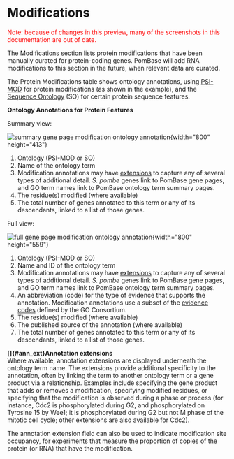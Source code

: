# Modifications

<div style="color: red">
  Note: because of changes in this preview, many of the screenshots in
  this documentation are out of date.
</div>

The Modifications section lists protein modifications that have been
manually curated for protein-coding genes. PomBase will add RNA
modifications to this section in the future, when relevant data are
curated.

The Protein Modifications table shows ontology annotations, using
[PSI-MOD](http://www.psidev.info/MOD) for protein modifications (as
shown in the example), and the [Sequence
Ontology](http://sequenceontology.org/) (SO) for certain protein
sequence features.

**Ontology Annotations for Protein Features**

Summary view:

![summary gene page modification ontology annotation](assets/gene_page_modification_summary.png "Protein modifications"){width="800" height="413"}

1.  Ontology (PSI-MOD or SO)
2.  Name of the ontology term
3.  Modification annotations may have [extensions](#ann_ext) to capture
    any of several types of additional detail. *S. pombe* genes link to
    PomBase gene pages, and GO term names link to PomBase ontology term
    summary pages.
4.  The residue(s) modified (where available)
5.  The total number of genes annotated to this term or any of its
    descendants, linked to a list of those genes.

Full view:

![full gene page modification ontology annotation](assets/gene_page_modification_full.png "Protein modifications"){width="800" height="559"}

1.  Ontology (PSI-MOD or SO)
2.  Name and ID of the ontology term
3.  Modification annotations may have [extensions](#ann_ext) to capture
    any of several types of additional detail. *S. pombe* genes link to
    PomBase gene pages, and GO term names link to PomBase ontology term
    summary pages.
4.  An abbreviation (code) for the type of evidence that supports the
    annotation. Modification annotations use a subset of the [evidence
    codes](http://www.geneontology.org/GO.evidence.shtml) defined by the
    GO Consortium.
5.  The residue(s) modified (where available)
6.  The published source of the annotation (where available)
7.  The total number of genes annotated to this term or any of its
    descendants, linked to a list of those genes.

**[]{#ann_ext}Annotation extensions**\
Where available, annotation extensions are displayed underneath the
ontology term name. The extensions provide additional specificity to the
annotation, often by linking the term to another ontology term or a gene
product via a relationship. Examples include specifying the gene product
that adds or removes a modification, specifying modified residues, or
specifying that the modification is observed during a phase or process
(for instance, Cdc2 is phosphorylated during G2, and phosphorylated on
Tyrosine 15 by Wee1; it is phosphorylated during G2 but not M phase of
the mitotic cell cycle; other extensions are also available for Cdc2).

The annotation extension field can also be used to indicate modification
site occupancy, for experiments that measure the proportion of copies of
the protein (or RNA) that have the modification.
